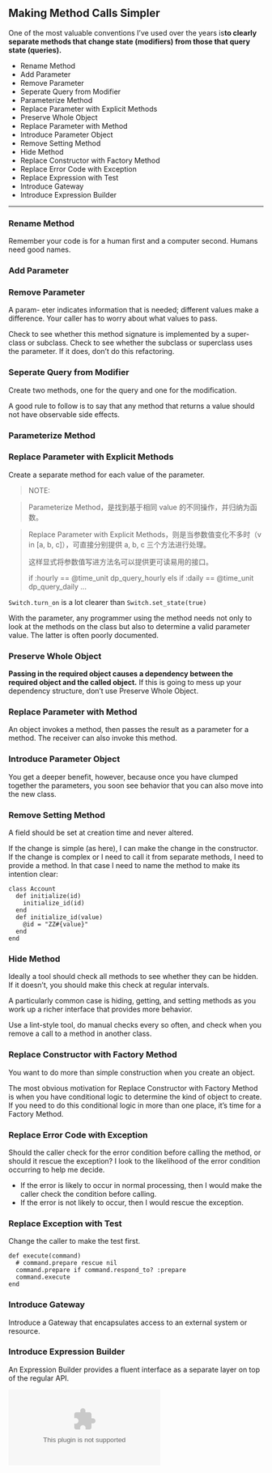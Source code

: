 ## Making Method Calls Simpler

One of the most valuable conventions I’ve used over the years is**to clearly separate methods that change state (modifiers) from those that query state (queries).**

* Rename Method
* Add Parameter
* Remove Parameter
* Seperate Query from Modifier
* Parameterize Method
* Replace Parameter with Explicit Methods
* Preserve Whole Object
* Replace Parameter with Method
* Introduce Parameter Object
* Remove Setting Method
* Hide Method
* Replace Constructor with Factory Method
* Replace Error Code with Exception
* Replace Expression with Test
* Introduce Gateway
* Introduce Expression Builder

- - -

### Rename Method

Remember your code is for a human first and a computer second. Humans need good names.

### Add Parameter

### Remove Parameter

A param- eter indicates information that is needed; different values make a difference. Your caller has to worry about what values to pass.

Check to see whether this method signature is implemented by a super- class or subclass. Check to see whether the subclass or superclass uses the parameter. If it does, don’t do this refactoring.

### Seperate Query from Modifier

Create two methods, one for the query and one for the modification.

A good rule to follow is to say that any method that returns a value should not have observable side effects.

### Parameterize Method

### Replace Parameter with Explicit Methods

Create a separate method for each value of the parameter.

> NOTE:

> Parameterize Method，是找到基于相同 value 的不同操作，并归纳为函数。

> Replace Parameter with Explicit Methods，则是当参数值变化不多时（v in [a, b, c]），可直接分别提供 a, b, c 三个方法进行处理。
>
> 这样显式将参数值写进方法名可以提供更可读易用的接口。
>
> if :hourly == @time_unit
>   dp_query_hourly
> els if :daily == @time_unit
>   dp_query_daily
> ...

`Switch.turn_on` is a lot clearer than `Switch.set_state(true)`

With the parameter, any programmer using the method needs not only to look at the methods on the class but also to determine a valid parameter value. The latter is often poorly documented.

### Preserve Whole Object

**Passing in the required object causes a dependency between the required object and the called object.**
If this is going to mess up your dependency structure, don’t use Preserve Whole Object.

### Replace Parameter with Method

An object invokes a method, then passes the result as a parameter for a method. The receiver can also invoke this method.

### Introduce Parameter Object

You get a deeper benefit, however, because once you have clumped together the parameters, you soon see behavior that you can also move into the new class.

### Remove Setting Method

A field should be set at creation time and never altered.

If the change is simple (as here), I can make the change in the constructor. If the change is complex or I need to call it from separate methods, I need to provide a method. In that case I need to name the method to make its intention clear:

```
class Account
  def initialize(id)
    initialize_id(id)
  end
  def initialize_id(value)
    @id = "ZZ#{value}"
  end
end
```

### Hide Method

Ideally a tool should check all methods to see whether they can be hidden. If it doesn’t, you should make this check at regular intervals.

A particularly common case is hiding, getting, and setting methods as you work up a richer interface that provides more behavior.

Use a lint-style tool, do manual checks every so often, and check when you remove a call to a method in another class.

### Replace Constructor with Factory Method

You want to do more than simple construction when you create an object.

The most obvious motivation for Replace Constructor with Factory Method is when you have conditional logic to determine the kind of object to create. If you need to do this conditional logic in more than one place, it’s time for a Factory Method.

### Replace Error Code with Exception

Should the caller check for the error condition before calling the method, or should it rescue the exception? I look to the likelihood of the error condition occurring to help me decide.

+ If the error is likely to occur in normal processing, then I would make the caller check the condition before calling.
+ If the error is not likely to occur, then I would rescue the exception.

### Replace Exception with Test

Change the caller to make the test first.

```
def execute(command)
  # command.prepare rescue nil
  command.prepare if command.respond_to? :prepare
  command.execute
end
```

### Introduce Gateway

Introduce a Gateway that encapsulates access to an external system or resource.

### Introduce Expression Builder

An Expression Builder provides a fluent interface as a separate layer on top of the regular API.

![img](baidu.com)
